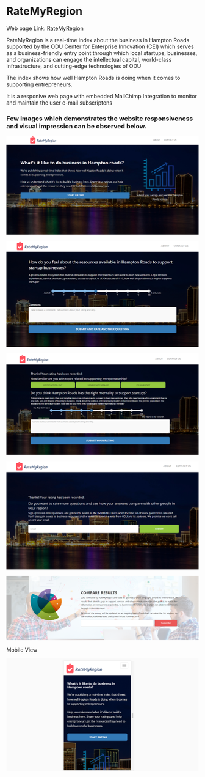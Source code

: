 # RateMyRegion
<p>Web page Link:  <a href="http://ratemyregion.com/">RateMyRegion</a></p>

<p>RateMyRegion is a real-time index about the business in Hampton Roads supported by the ODU Center for Enterprise Innovation (CEI) which serves as a business-friendly entry point through which local startups, businesses, and organizations can engage the intellectual capital, world-class infrastructure, and cutting-edge technologies of ODU</p>
<p>The index shows how well Hampton Roads is doing when it comes to supporting entrepreneurs.</p>
<p>It is a responive web page with embedded MailChimp Integration to monitor and maintain the user e-mail subscriptons</p>

### Few images which demonstrates the website responsiveness and visual impression  can be observed below.

![alt text](images/git/img-1.PNG)

![alt text](images/git/img-2.PNG)

![alt text](images/git/img-3.PNG)

![alt text](images/git/img-4.PNG)

![alt text](images/git/img-5.PNG)


<p> Mobile View </p>

![alt text](images/git/img-mob-1.PNG)



